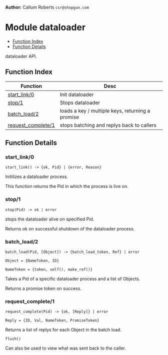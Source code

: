 

__Author:__ Callum Roberts `csr@shopgun.com`

# Module dataloader #
* [Function Index](#index)
* [Function Details](#functions)

dataloader API.


<a name="index"></a>

## Function Index ##

| Function      | Desc          |
|---------------|---------------|
| <a href="#start_link-0">start_link/0</a> | Init dataloader |
| <a href="#stop-1">stop/1</a> | Stops dataloader  |
| <a href="#batch_load-2">batch_load/2</a> | loads a key / multiple keys, returning a promise |
| <a href="#request_complete-1">request_complete/1</a> | stops batching and replys back to callers |


<a name="functions"></a>

## Function Details ##

<a name="start_link-0"></a>


### start_link/0 ###

`start_link() -> {ok, Pid} | {error, Reason}`

Initilizes a dataloader process.

This function returns the Pid in which the process is live on.


<a name="stop-1"></a>

### stop/1 ###

`stop(Pid) -> ok | error`

stops the dataloader alive on specified Pid.

Returns ok on successful shutdown of the dataloader process.


<a name="batch_load-2"></a>

### batch_load/2 ###

`batch_load(Pid, [Object]) -> {batch_load_token, Ref} | error`

`Object = {NameToken, ID}`

`NameToken = {token, self(), make_ref()}`

Takes a Pid of a specific dataloader process and a list of Objects.

Returns a promise token on success. 


<a name="request_complete-1"></a>

### request_complete/1 ###

`request_complete(Pid) -> {ok, [Reply]} | error`

`Reply = {ID, Val, NameToken, PromiseToken}`

Returns a list of replys for each Object in the batch load.

`flush()`

Can also be used to view what was sent back to the caller.
